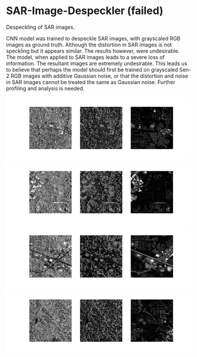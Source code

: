 # SAR-Image-Despeckler (failed)
Despeckling of SAR images.<br/>

CNN model was trained to despeckle SAR images, with grayscaled RGB images as ground truth. Although the distortion in SAR images is not speckling but it appears similar. The results however, were undesirable.<br/>
The model, when applied to SAR images leads to a severe loss of information. The resultant images are extremely undesirable. This leads us to believe that perhaps the model should first be trained on grayscaled Sen-2 RGB images with additive Gaussian noise, or that the distortion and noise in SAR images cannot be treated the same as Gaussian noise. Further profiling and analysis is needed.<br/>

![1](Images/1.png)<br/>
![2](Images/2.png)<br/>
![3](Images/3.png)<br/>
![4](Images/4.png)<br/>
